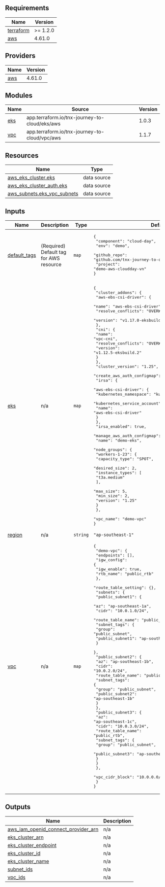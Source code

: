 <!-- BEGIN_TF_DOCS -->
## Requirements

| Name | Version |
|------|---------|
| <a name="requirement_terraform"></a> [terraform](#requirement\_terraform) | >= 1.2.0 |
| <a name="requirement_aws"></a> [aws](#requirement\_aws) | 4.61.0 |

## Providers

| Name | Version |
|------|---------|
| <a name="provider_aws"></a> [aws](#provider\_aws) | 4.61.0 |

## Modules

| Name | Source | Version |
|------|--------|---------|
| <a name="module_eks"></a> [eks](#module\_eks) | app.terraform.io/tnx-journey-to-cloud/eks/aws | 1.0.3 |
| <a name="module_vpc"></a> [vpc](#module\_vpc) | app.terraform.io/tnx-journey-to-cloud/vpc/aws | 1.1.7 |

## Resources

| Name | Type |
|------|------|
| [aws_eks_cluster.eks](https://registry.terraform.io/providers/hashicorp/aws/4.61.0/docs/data-sources/eks_cluster) | data source |
| [aws_eks_cluster_auth.eks](https://registry.terraform.io/providers/hashicorp/aws/4.61.0/docs/data-sources/eks_cluster_auth) | data source |
| [aws_subnets.eks_vpc_subnets](https://registry.terraform.io/providers/hashicorp/aws/4.61.0/docs/data-sources/subnets) | data source |

## Inputs

| Name | Description | Type | Default | Required |
|------|-------------|------|---------|:--------:|
| <a name="input_default_tags"></a> [default\_tags](#input\_default\_tags) | (Required) Default tag for AWS resource | `map` | <pre>{<br>  "component": "cloud-day",<br>  "env": "demo",<br>  "github_repo": "github.com/tnx-journey-to-cloud/demo-aws-cloudday-vn",<br>  "project": "demo-aws-cloudday-vn"<br>}</pre> | no |
| <a name="input_eks"></a> [eks](#input\_eks) | n/a | `map` | <pre>{<br>  "cluster_addons": {<br>    "aws-ebs-csi-driver": {<br>      "name": "aws-ebs-csi-driver",<br>      "resolve_conflicts": "OVERWRITE",<br>      "version": "v1.17.0-eksbuild.1"<br>    },<br>    "cni": {<br>      "name": "vpc-cni",<br>      "resolve_conflicts": "OVERWRITE",<br>      "version": "v1.12.5-eksbuild.2"<br>    }<br>  },<br>  "cluster_version": "1.25",<br>  "create_aws_auth_configmap": false,<br>  "irsa": {<br>    "aws-ebs-csi-driver": {<br>      "kubernetes_namespace": "kube-system",<br>      "kubernetes_service_account": "ebscsi-controller-sa",<br>      "name": "aws-ebs-csi-driver"<br>    }<br>  },<br>  "irsa_enabled": true,<br>  "manage_aws_auth_configmap": true,<br>  "name": "demo-eks",<br>  "node_groups": {<br>    "workers-1-23": {<br>      "capacity_type": "SPOT",<br>      "desired_size": 2,<br>      "instance_types": [<br>        "t3a.medium"<br>      ],<br>      "max_size": 5,<br>      "min_size": 2,<br>      "version": "1.25"<br>    }<br>  },<br>  "vpc_name": "demo-vpc"<br>}</pre> | no |
| <a name="input_region"></a> [region](#input\_region) | n/a | `string` | `"ap-southeast-1"` | no |
| <a name="input_vpc"></a> [vpc](#input\_vpc) | n/a | `map` | <pre>{<br>  "demo-vpc": {<br>    "endpoints": [],<br>    "igw_config": {<br>      "igw_enable": true,<br>      "rtb_name": "public_rtb"<br>    },<br>    "route_table_setting": {},<br>    "subnets": {<br>      "public_subnet1": {<br>        "az": "ap-southeast-1a",<br>        "cidr": "10.0.1.0/24",<br>        "route_table_name": "public_rtb",<br>        "subnet_tags": {<br>          "group": "public_subnet",<br>          "public_subnet1": "ap-southeast-1a"<br>        }<br>      },<br>      "public_subnet2": {<br>        "az": "ap-southeast-1b",<br>        "cidr": "10.0.2.0/24",<br>        "route_table_name": "public_rtb",<br>        "subnet_tags": {<br>          "group": "public_subnet",<br>          "public_subnet2": "ap-southeast-1b"<br>        }<br>      },<br>      "public_subnet3": {<br>        "az": "ap-southeast-1c",<br>        "cidr": "10.0.3.0/24",<br>        "route_table_name": "public_rtb",<br>        "subnet_tags": {<br>          "group": "public_subnet",<br>          "public_subnet3": "ap-southeast-1c"<br>        }<br>      }<br>    },<br>    "vpc_cidr_block": "10.0.0.0/16"<br>  }<br>}</pre> | no |

## Outputs

| Name | Description |
|------|-------------|
| <a name="output_aws_iam_openid_connect_provider_arn"></a> [aws\_iam\_openid\_connect\_provider\_arn](#output\_aws\_iam\_openid\_connect\_provider\_arn) | n/a |
| <a name="output_eks_cluster_arn"></a> [eks\_cluster\_arn](#output\_eks\_cluster\_arn) | n/a |
| <a name="output_eks_cluster_endpoint"></a> [eks\_cluster\_endpoint](#output\_eks\_cluster\_endpoint) | n/a |
| <a name="output_eks_cluster_id"></a> [eks\_cluster\_id](#output\_eks\_cluster\_id) | n/a |
| <a name="output_eks_cluster_name"></a> [eks\_cluster\_name](#output\_eks\_cluster\_name) | n/a |
| <a name="output_subnet_ids"></a> [subnet\_ids](#output\_subnet\_ids) | n/a |
| <a name="output_vpc_ids"></a> [vpc\_ids](#output\_vpc\_ids) | n/a |
<!-- END_TF_DOCS -->